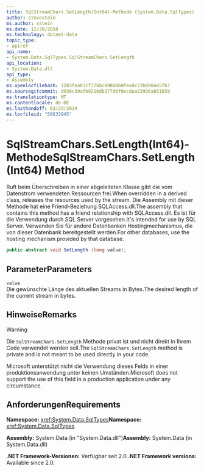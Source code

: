 ```yaml
---
title: SqlStreamChars.SetLength(Int64)-Methode (System.Data.SqlTypes)
author: stevestein
ms.author: sstein
ms.date: 12/20/2018
ms.technology: dotnet-data
topic_type:
- apiref
api_name:
- System.Data.SqlTypes.SqlStreamChars.SetLength
api_location:
- System.Data.dll
api_type:
- Assembly
ms.openlocfilehash: 1283fea83cf77bbc898d460feedc72b898a65fb7
ms.sourcegitcommit: d938c39afb9216db377d0f0ecdaa53936a851059
ms.translationtype: MT
ms.contentlocale: de-DE
ms.lasthandoff: 03/29/2019
ms.locfileid: "58633945"
---
```

# <a name="sqlstreamcharssetlengthint64-method"></a><span data-ttu-id="362b4-102">SqlStreamChars.SetLength(Int64)-Methode</span><span class="sxs-lookup"><span data-stu-id="362b4-102">SqlStreamChars.SetLength(Int64) Method</span></span>

<span data-ttu-id="362b4-103">Ruft beim Überschreiben in einer abgeleiteten Klasse gibt die vom Datenstrom verwendeten Ressourcen frei.</span><span class="sxs-lookup"><span data-stu-id="362b4-103">When overridden in a derived class, releases the resources used by the stream.</span></span> <span data-ttu-id="362b4-104">Die Assembly mit dieser Methode hat eine Friend-Beziehung SQLAccess.dll.</span><span class="sxs-lookup"><span data-stu-id="362b4-104">The assembly that contains this method has a friend relationship with SQLAccess.dll.</span></span> <span data-ttu-id="362b4-105">Es ist für die Verwendung durch SQL Server vorgesehen.</span><span class="sxs-lookup"><span data-stu-id="362b4-105">It's intended for use by SQL Server.</span></span> <span data-ttu-id="362b4-106">Verwenden Sie für andere Datenbanken Hostingmechanismus, die von dieser Datenbank bereitgestellt werden.</span><span class="sxs-lookup"><span data-stu-id="362b4-106">For other databases, use the hosting mechanism provided by that database.</span></span>

```csharp
public abstract void SetLength (long value);
```

## <a name="parameters"></a><span data-ttu-id="362b4-107">Parameter</span><span class="sxs-lookup"><span data-stu-id="362b4-107">Parameters</span></span>

`value`\
<span data-ttu-id="362b4-108">Die gewünschte Länge des aktuellen Streams in Bytes.</span><span class="sxs-lookup"><span data-stu-id="362b4-108">The desired length of the current stream in bytes.</span></span>

## <a name="remarks"></a><span data-ttu-id="362b4-109">Hinweise</span><span class="sxs-lookup"><span data-stu-id="362b4-109">Remarks</span></span>

> [!WARNING]
> <span data-ttu-id="362b4-110">Die `SqlStreamChars.SetLength` Methode privat ist und nicht direkt in Ihrem Code verwendet werden soll.</span><span class="sxs-lookup"><span data-stu-id="362b4-110">The `SqlStreamChars.SetLength` method is private and is not meant to be used directly in your code.</span></span>
>
> <span data-ttu-id="362b4-111">Microsoft unterstützt nicht die Verwendung dieses Felds in einer produktionsanwendung unter keinen Umständen.</span><span class="sxs-lookup"><span data-stu-id="362b4-111">Microsoft does not support the use of this field in a production application under any circumstance.</span></span>

## <a name="requirements"></a><span data-ttu-id="362b4-112">Anforderungen</span><span class="sxs-lookup"><span data-stu-id="362b4-112">Requirements</span></span>

<span data-ttu-id="362b4-113">**Namespace:** <xref:System.Data.SqlTypes></span><span class="sxs-lookup"><span data-stu-id="362b4-113">**Namespace:** <xref:System.Data.SqlTypes></span></span>

<span data-ttu-id="362b4-114">**Assembly:** System.Data (in "System.Data.dll")</span><span class="sxs-lookup"><span data-stu-id="362b4-114">**Assembly:** System.Data (in System.Data.dll)</span></span>

<span data-ttu-id="362b4-115">**.NET Framework-Versionen:** Verfügbar seit 2.0.</span><span class="sxs-lookup"><span data-stu-id="362b4-115">**.NET Framework versions:** Available since 2.0.</span></span>